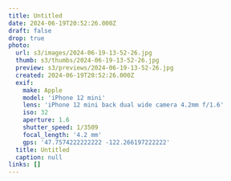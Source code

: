```yaml
---
title: Untitled
date: 2024-06-19T20:52:26.000Z
draft: false
drop: true
photo:
  url: s3/images/2024-06-19-13-52-26.jpg
  thumb: s3/thumbs/2024-06-19-13-52-26.jpg
  preview: s3/previews/2024-06-19-13-52-26.jpg
  created: 2024-06-19T20:52:26.000Z
  exif:
    make: Apple
    model: 'iPhone 12 mini'
    lens: 'iPhone 12 mini back dual wide camera 4.2mm f/1.6'
    iso: 32
    aperture: 1.6
    shutter_speed: 1/3509
    focal_length: '4.2 mm'
    gps: '47.7574222222222 -122.266197222222'
  title: Untitled
  caption: null
links: []
---
```

